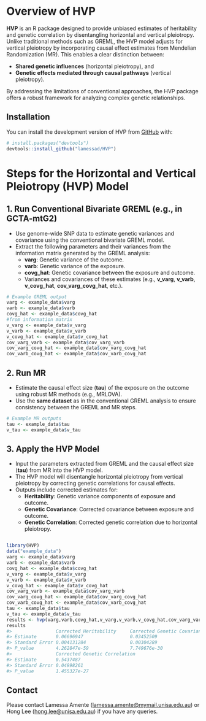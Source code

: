 
<!-- README.md is generated from README.Rmd. Please edit that file -->

# Overview of HVP

<!-- badges: start -->
<!-- badges: end -->

**HVP** is an R package designed to provide unbiased estimates of
heritability and genetic correlation by disentangling horizontal and
vertical pleiotropy. Unlike traditional methods such as GREML, the HVP
model adjusts for vertical pleiotropy by incorporating causal effect
estimates from Mendelian Randomization (MR). This enables a clear
distinction between:

- **Shared genetic influences** (horizontal pleiotropy), and
- **Genetic effects mediated through causal pathways** (vertical
  pleiotropy).

By addressing the limitations of conventional approaches, the HVP
package offers a robust framework for analyzing complex genetic
relationships.

## Installation

You can install the development version of HVP from
[GitHub](https://github.com/) with:

``` r
# install.packages("devtools")
devtools::install_github("lamessad/HVP")
```

# Steps for the Horizontal and Vertical Pleiotropy (HVP) Model

## 1. Run Conventional Bivariate GREML (e.g., in GCTA-mtG2)

- Use genome-wide SNP data to estimate genetic variances and covariance
  using the conventional bivariate GREML model.
- Extract the following parameters and their variances from the
  information matrix generated by the GREML analysis:
  - **varg**: Genetic variance of the outcome.
  - **varb**: Genetic variance of the exposure.
  - **covg_hat**: Genetic covariance between the exposure and outcome.
  - Variances and covariances of these estimates (e.g., **v_varg**,
    **v_varb**, **v_covg_hat**, **cov_varg_covg_hat**, etc.).

``` r
# Example GREML output
varg <- example_data$varg
varb <- example_data$varb
covg_hat <- example_data$covg_hat
#from information matrix
v_varg <- example_data$v_varg
v_varb <- example_data$v_varb
v_covg_hat <- example_data$v_covg_hat
cov_varg_varb <- example_data$cov_varg_varb
cov_varg_covg_hat <- example_data$cov_varg_covg_hat
cov_varb_covg_hat <- example_data$cov_varb_covg_hat
```

## 2. Run MR

- Estimate the causal effect size (**tau**) of the exposure on the
  outcome using robust MR methods (e.g., MRLOVA).
- Use the **same dataset** as in the conventional GREML analysis to
  ensure consistency between the GREML and MR steps.

``` r
# Example MR outputs
tau <- example_data$tau
v_tau <- example_data$v_tau
```

## 3. Apply the HVP Model

- Input the parameters extracted from GREML and the causal effect size
  (**tau**) from MR into the HVP model.
- The HVP model will disentangle horizontal pleiotropy from vertical
  pleiotropy by correcting genetic correlations for causal effects.
- Outputs include corrected estimates for:
  - **Heritability**: Genetic variance components of exposure and
    outcome.
  - **Genetic Covariance**: Corrected covariance between exposure and
    outcome.
  - **Genetic Correlation**: Corrected genetic correlation due to
    horizontal pleiotropy.

``` r

library(HVP)
data("example_data")
varg <- example_data$varg
varb <- example_data$varb
covg_hat <- example_data$covg_hat
v_varg <- example_data$v_varg
v_varb <- example_data$v_varb
v_covg_hat <- example_data$v_covg_hat
cov_varg_varb <- example_data$cov_varg_varb
cov_varg_covg_hat <- example_data$cov_varg_covg_hat
cov_varb_covg_hat <- example_data$cov_varb_covg_hat
tau <- example_data$tau
v_tau <- example_data$v_tau
results <- hvp(varg,varb,covg_hat,v_varg,v_varb,v_covg_hat,cov_varg_varb,cov_varg_covg_hat,cov_varb_covg_hat,tau)
results
#>                Corrected Heritability     Corrected Genetic Covariance    
#> Estimate       0.06696947                 0.03452509                      
#> Standard Error 0.004131284                0.00304289                      
#> P_value        4.262847e-59               7.749676e-30                    
#>                Corrected Genetic Correlation    
#> Estimate       0.5437487                        
#> Standard Error 0.04998261                       
#> P_value        1.455327e-27
```

## Contact

Please contact Lamessa Amente (<lamessa.amente@mymail.unisa.edu.au>) or
Hong Lee (<hong.lee@unisa.edu.au>) if you have any queries.
